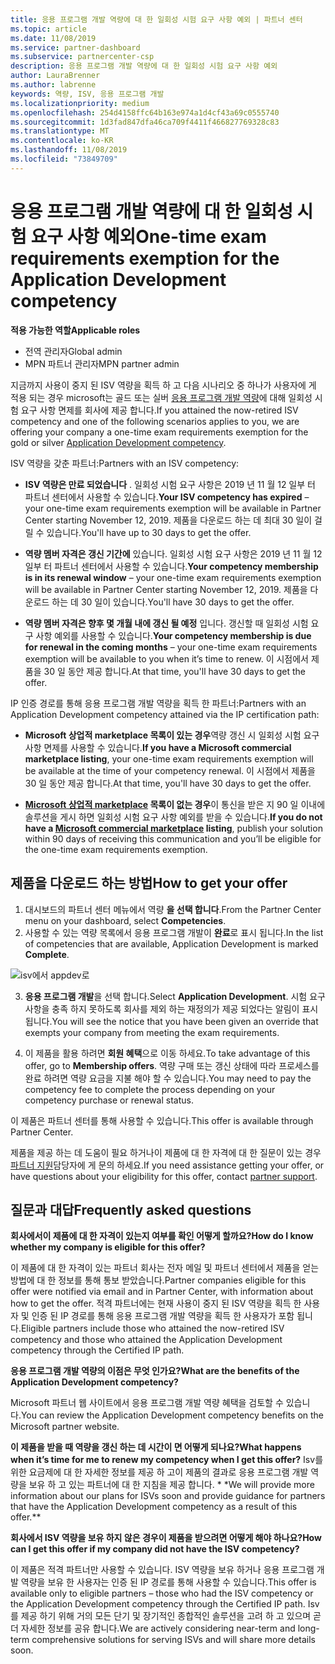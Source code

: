 ```yaml
---
title: 응용 프로그램 개발 역량에 대 한 일회성 시험 요구 사항 예외 | 파트너 센터
ms.topic: article
ms.date: 11/08/2019
ms.service: partner-dashboard
ms.subservice: partnercenter-csp
description: 응용 프로그램 개발 역량에 대 한 일회성 시험 요구 사항 예외
author: LauraBrenner
ms.author: labrenne
keywords: 역량, ISV, 응용 프로그램 개발
ms.localizationpriority: medium
ms.openlocfilehash: 254d4158ffc64b163e974a1d4cf43a69c0555740
ms.sourcegitcommit: 1d3fad847dfa46ca709f4411f466827769328c83
ms.translationtype: MT
ms.contentlocale: ko-KR
ms.lasthandoff: 11/08/2019
ms.locfileid: "73849709"
---
```

# <a name="one-time-exam-requirements-exemption-for-the-application-development-competency"></a><span data-ttu-id="9bd59-104">응용 프로그램 개발 역량에 대 한 일회성 시험 요구 사항 예외</span><span class="sxs-lookup"><span data-stu-id="9bd59-104">One-time exam requirements exemption for the Application Development competency</span></span>

<span data-ttu-id="9bd59-105">**적용 가능한 역할**</span><span class="sxs-lookup"><span data-stu-id="9bd59-105">**Applicable roles**</span></span>

- <span data-ttu-id="9bd59-106">전역 관리자</span><span class="sxs-lookup"><span data-stu-id="9bd59-106">Global admin</span></span>
- <span data-ttu-id="9bd59-107">MPN 파트너 관리자</span><span class="sxs-lookup"><span data-stu-id="9bd59-107">MPN partner admin</span></span>

<span data-ttu-id="9bd59-108">지금까지 사용이 중지 된 ISV 역량을 획득 하 고 다음 시나리오 중 하나가 사용자에 게 적용 되는 경우 microsoft는 골드 또는 실버 [응용 프로그램 개발 역량](https://partner.microsoft.com/membership/application-development-competency)에 대해 일회성 시험 요구 사항 면제를 회사에 제공 합니다.</span><span class="sxs-lookup"><span data-stu-id="9bd59-108">If you attained the now-retired ISV competency and one of the following scenarios applies to you, we are offering your company a one-time exam requirements exemption for the gold or silver [Application Development competency](https://partner.microsoft.com/membership/application-development-competency).</span></span> 

<span data-ttu-id="9bd59-109">ISV 역량을 갖춘 파트너:</span><span class="sxs-lookup"><span data-stu-id="9bd59-109">Partners with an ISV competency:</span></span>

- <span data-ttu-id="9bd59-110">**ISV 역량은 만료 되었습니다** . 일회성 시험 요구 사항은 2019 년 11 월 12 일부 터 파트너 센터에서 사용할 수 있습니다.</span><span class="sxs-lookup"><span data-stu-id="9bd59-110">**Your ISV competency has expired** – your one-time exam requirements exemption will be available in Partner Center starting November 12, 2019.</span></span> <span data-ttu-id="9bd59-111">제품을 다운로드 하는 데 최대 30 일이 걸릴 수 있습니다.</span><span class="sxs-lookup"><span data-stu-id="9bd59-111">You'll have up to 30 days to get the offer.</span></span> 

- <span data-ttu-id="9bd59-112">**역량 멤버 자격은 갱신 기간에** 있습니다. 일회성 시험 요구 사항은 2019 년 11 월 12 일부 터 파트너 센터에서 사용할 수 있습니다.</span><span class="sxs-lookup"><span data-stu-id="9bd59-112">**Your competency membership is in its renewal window** – your one-time exam requirements exemption will be available in Partner Center starting November 12, 2019.</span></span> <span data-ttu-id="9bd59-113">제품을 다운로드 하는 데 30 일이 있습니다.</span><span class="sxs-lookup"><span data-stu-id="9bd59-113">You'll have 30 days to get the offer.</span></span> 

- <span data-ttu-id="9bd59-114">**역량 멤버 자격은 향후 몇 개월 내에 갱신 될 예정** 입니다. 갱신할 때 일회성 시험 요구 사항 예외를 사용할 수 있습니다.</span><span class="sxs-lookup"><span data-stu-id="9bd59-114">**Your competency membership is due for renewal in the coming months** – your one-time exam requirements exemption will be available to you when it’s time to renew.</span></span> <span data-ttu-id="9bd59-115">이 시점에서 제품을 30 일 동안 제공 합니다.</span><span class="sxs-lookup"><span data-stu-id="9bd59-115">At that time, you'll have 30 days to get the offer.</span></span>

<span data-ttu-id="9bd59-116">IP 인증 경로를 통해 응용 프로그램 개발 역량을 획득 한 파트너:</span><span class="sxs-lookup"><span data-stu-id="9bd59-116">Partners with an Application Development competency attained via the IP certification path:</span></span>

- <span data-ttu-id="9bd59-117">**Microsoft 상업적 marketplace 목록이 있는 경우**역량 갱신 시 일회성 시험 요구 사항 면제를 사용할 수 있습니다.</span><span class="sxs-lookup"><span data-stu-id="9bd59-117">**If you have a Microsoft commercial marketplace listing**, your one-time exam requirements exemption will be available at the time of your competency renewal.</span></span> <span data-ttu-id="9bd59-118">이 시점에서 제품을 30 일 동안 제공 합니다.</span><span class="sxs-lookup"><span data-stu-id="9bd59-118">At that time, you'll have 30 days to get the offer.</span></span>

- <span data-ttu-id="9bd59-119">**[Microsoft 상업적 marketplace](https://azure.microsoft.com/overview/commercial-marketplace/) 목록이 없는 경우**이 통신을 받은 지 90 일 이내에 솔루션을 게시 하면 일회성 시험 요구 사항 예외를 받을 수 있습니다.</span><span class="sxs-lookup"><span data-stu-id="9bd59-119">**If you do not have a [Microsoft commercial marketplace](https://azure.microsoft.com/overview/commercial-marketplace/) listing**, publish your solution within 90 days of receiving this communication and you’ll be eligible for the one-time exam requirements exemption.</span></span>

## <a name="how-to-get-your-offer"></a><span data-ttu-id="9bd59-120">제품을 다운로드 하는 방법</span><span class="sxs-lookup"><span data-stu-id="9bd59-120">How to get your offer</span></span>

1. <span data-ttu-id="9bd59-121">대시보드의 파트너 센터 메뉴에서 역량 **을 선택 합니다**.</span><span class="sxs-lookup"><span data-stu-id="9bd59-121">From the Partner Center menu on your dashboard, select **Competencies**.</span></span>
2. <span data-ttu-id="9bd59-122">사용할 수 있는 역량 목록에서 응용 프로그램 개발이 **완료**로 표시 됩니다.</span><span class="sxs-lookup"><span data-stu-id="9bd59-122">In the list of competencies that are available, Application Development is marked **Complete**.</span></span>

![isv에서 appdev로](images/appdev.png)

3. <span data-ttu-id="9bd59-124">**응용 프로그램 개발**을 선택 합니다.</span><span class="sxs-lookup"><span data-stu-id="9bd59-124">Select **Application Development**.</span></span> <span data-ttu-id="9bd59-125">시험 요구 사항을 충족 하지 못하도록 회사를 제외 하는 재정의가 제공 되었다는 알림이 표시 됩니다.</span><span class="sxs-lookup"><span data-stu-id="9bd59-125">You will see the notice that you have been given an override that exempts your company from meeting the exam requirements.</span></span> 

4. <span data-ttu-id="9bd59-126">이 제품을 활용 하려면 **회원 혜택**으로 이동 하세요.</span><span class="sxs-lookup"><span data-stu-id="9bd59-126">To take advantage of this offer, go to **Membership offers**.</span></span> <span data-ttu-id="9bd59-127">역량 구매 또는 갱신 상태에 따라 프로세스를 완료 하려면 역량 요금을 지불 해야 할 수 있습니다.</span><span class="sxs-lookup"><span data-stu-id="9bd59-127">You may need to pay the competency fee to complete the process depending on your competency purchase or renewal status.</span></span> 

<span data-ttu-id="9bd59-128">이 제품은 파트너 센터를 통해 사용할 수 있습니다.</span><span class="sxs-lookup"><span data-stu-id="9bd59-128">This offer is available through Partner Center.</span></span>

<span data-ttu-id="9bd59-129">제품을 제공 하는 데 도움이 필요 하거나이 제품에 대 한 자격에 대 한 질문이 있는 경우 [파트너 지원](https://partner.microsoft.com/Support)담당자에 게 문의 하세요.</span><span class="sxs-lookup"><span data-stu-id="9bd59-129">If you need assistance getting your offer, or have questions about your eligibility for this offer, contact [partner support](https://partner.microsoft.com/Support).</span></span> 

## <a name="frequently-asked-questions"></a><span data-ttu-id="9bd59-130">질문과 대답</span><span class="sxs-lookup"><span data-stu-id="9bd59-130">Frequently asked questions</span></span>

<span data-ttu-id="9bd59-131">**회사에서이 제품에 대 한 자격이 있는지 여부를 확인 어떻게 할까요?**</span><span class="sxs-lookup"><span data-stu-id="9bd59-131">**How do I know whether my company is eligible for this offer?**</span></span>

<span data-ttu-id="9bd59-132">이 제품에 대 한 자격이 있는 파트너 회사는 전자 메일 및 파트너 센터에서 제품을 얻는 방법에 대 한 정보를 통해 통보 받았습니다.</span><span class="sxs-lookup"><span data-stu-id="9bd59-132">Partner companies eligible for this offer were notified via email and in Partner Center, with information about how to get the offer.</span></span> <span data-ttu-id="9bd59-133">적격 파트너에는 현재 사용이 중지 된 ISV 역량을 획득 한 사용자 및 인증 된 IP 경로를 통해 응용 프로그램 개발 역량을 획득 한 사용자가 포함 됩니다.</span><span class="sxs-lookup"><span data-stu-id="9bd59-133">Eligible partners include those who attained the now-retired ISV competency and those who attained the Application Development competency through the Certified IP path.</span></span> 

<span data-ttu-id="9bd59-134">**응용 프로그램 개발 역량의 이점은 무엇 인가요?**</span><span class="sxs-lookup"><span data-stu-id="9bd59-134">**What are the benefits of the Application Development competency?**</span></span>

<span data-ttu-id="9bd59-135">Microsoft 파트너 웹 사이트에서 응용 프로그램 개발 역량 혜택을 검토할 수 있습니다.</span><span class="sxs-lookup"><span data-stu-id="9bd59-135">You can review the Application Development competency benefits on the Microsoft partner website.</span></span> 

<span data-ttu-id="9bd59-136">**이 제품을 받을 때 역량을 갱신 하는 데 시간이 면 어떻게 되나요?**</span><span class="sxs-lookup"><span data-stu-id="9bd59-136">**What happens when it’s time for me to renew my competency when I get this offer?**</span></span> <span data-ttu-id="9bd59-137">Isv를 위한 요금제에 대 한 자세한 정보를 제공 하 고이 제품의 결과로 응용 프로그램 개발 역량을 보유 하 고 있는 파트너에 대 한 지침을 제공 합니다. \* \*</span><span class="sxs-lookup"><span data-stu-id="9bd59-137">We will provide more information about our plans for ISVs soon and provide guidance for partners that have the Application Development competency as a result of this offer.\*\*</span></span>  

<span data-ttu-id="9bd59-138">**회사에서 ISV 역량을 보유 하지 않은 경우이 제품을 받으려면 어떻게 해야 하나요?**</span><span class="sxs-lookup"><span data-stu-id="9bd59-138">**How can I get this offer if my company did not have the ISV competency?**</span></span>

<span data-ttu-id="9bd59-139">이 제품은 적격 파트너만 사용할 수 있습니다. ISV 역량을 보유 하거나 응용 프로그램 개발 역량을 보유 한 사용자는 인증 된 IP 경로를 통해 사용할 수 있습니다.</span><span class="sxs-lookup"><span data-stu-id="9bd59-139">This offer is available only to eligible partners – those who had the ISV competency or the Application Development competency through the Certified IP path.</span></span> <span data-ttu-id="9bd59-140">Isv를 제공 하기 위해 거의 모든 단기 및 장기적인 종합적인 솔루션을 고려 하 고 있으며 곧 더 자세한 정보를 공유 합니다.</span><span class="sxs-lookup"><span data-stu-id="9bd59-140">We are actively considering near-term and long-term comprehensive solutions for serving ISVs and will share more details soon.</span></span> 


